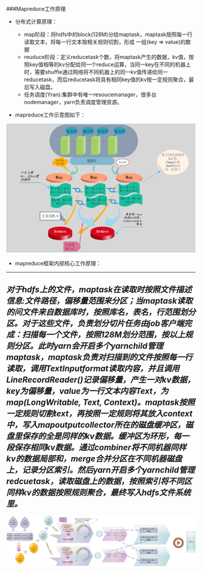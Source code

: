 ###Mapreduce工作原理

* 分布式计算原理：
  * map阶段：将hdfs中的block(128M)分给maptask，maptask按照每一行读取文本，将每一行文本按相关规则切割，形成 一组(key => value)的数据  
  * reuduce阶段：定义reducetask个数，将maptask产生的数据，kv值，按照key值相等的kv分配给同一个reduce运算，当同一key在不同的机器上时，需要shuffle通过网络将不同机器上的同一kv值传递给同一reducetask，而后reducetask将具有相同key值的kv按一定规则聚合，最后写入磁盘。  
  * 任务调度(Yran):集群中有唯一resoucemanager，很多台nodemanager，yarn负责调度管理资源。
  
 * mapreduce工作示意图如下：   
 
 ![mapreduce](images/121.png "mapreduce")
  
  * mapreduce框架内部核心工作原理：
  
 ---
 *对于hdfs上的文件，maptask在读取时按照文件描述信息:文件路径，偏移量范围来分区；当maptask读取的问文件来自数据库时，按照库名，表名，行范围划分区。对于这些文件，负责划分切片任务由job客户端完成：扫描每一个文件，按照128M划分范围，按以上规则分区。此时yarn会开启多个yarnchild管理maptask，maptask负责对扫描到的文件按照每一行读取，调用TextInputformat读取内容，并且调用LineRecordReader()记录偏移量，产生一对kv数据，key为偏移量，value为一行文本内容Text，为map(LongWritable, Text, Context)。maptask按照一定规则切割text，再按照一定规则将其放入context中，写入mapoutputcollector所在的磁盘缓冲区，磁盘里保存的全是同样的kv数据。缓冲区为环形，每一段保存相同kv数据。通过combiner将不同机器同样kv的数据局部和，merge合并分区在不同机器磁盘上，记录分区索引。然后yarn开启多个yarnchild管理redcuetask，读取磁盘上的数据，按照索引将不同区同样kv的数据按照规则聚合，最终写入hdfs文件系统里。*
 ---


![mapreduce](images/103.png "mapreduce")
